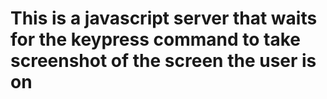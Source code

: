 # This is a javascript server that waits for the keypress command to take screenshot of the screen the user is on 

